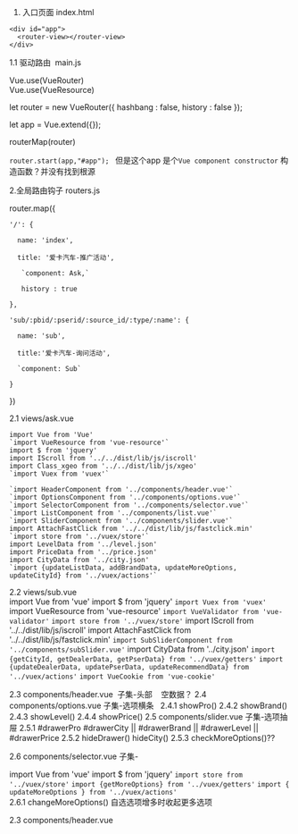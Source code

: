1. 入口页面   index.html

```
<div id="app">
  <router-view></router-view>
</div>

```  

1.1 驱动路由  main.js  
  
  Vue.use(VueRouter)  
  Vue.use(VueResource)

  let router = new VueRouter({
    hashbang : false,
    history : false
  });

  let app = Vue.extend({});

  routerMap(router)  
    
    
`router.start(app,"#app"); ` 但是这个app 是个`Vue component constructor` 构造函数？并没有找到根源    



2.全局路由钩子  routers.js  

  router.map({ 

    '/': {
    
      name: 'index',
      
      title: '爱卡汽车-推广活动',
      
       `component: Ask,`
       
       history : true
       
    },

    'sub/:pbid/:pserid/:source_id/:type/:name': {
    
      name: 'sub',
      
      title:'爱卡汽车-询问活动',
      
      `component: Sub`
      
    }

  })  
  
        
  
  
2.1 views/ask.vue  

    import Vue from 'Vue'
    `import VueResource from 'vue-resource'`
    import $ from 'jquery'
    import IScroll from '../../dist/lib/js/iscroll'
    import Class_xgeo from '../../dist/lib/js/xgeo'
    `import Vuex from 'vuex'`  

    `import HeaderComponent from '../components/header.vue'`
    `import OptionsComponent from '../components/options.vue'`
    `import SelectorComponent from '../components/selector.vue'`
    `import ListComponent from '../components/list.vue'`
    `import SliderComponent from '../components/slider.vue'`
    import AttachFastClick from '../../dist/lib/js/fastclick.min'
    `import store from '../vuex/store'`
    import LevelData from '../level.json'
    import PriceData from '../price.json'
    import CityData from '../city.json'
    `import {updateListData, addBrandData, updateMoreOptions, updateCityId} from '../vuex/actions'`    
  
2.2 views/sub.vue  
  import Vue from 'vue'
  import $ from 'jquery'
  `import Vuex from 'vuex'`
  import VueResource from 'vue-resource'
  `import VueValidator from 'vue-validator'`
  `import store from '../vuex/store'`
  import IScroll from '../../dist/lib/js/iscroll'
  import AttachFastClick from '../../dist/lib/js/fastclick.min'
  `import SubSliderComponent from '../components/subSlider.vue'`
  import CityData from '../city.json'
  `import {getCityId, getDealerData, getPserData} from '../vuex/getters'`
  `import {updateDealerData, updatePserData, updateRecommendData} from '../vuex/actions'`
  `import VueCookie from 'vue-cookie'`  
  
2.3 components/header.vue  子集-头部
    空数据？
2.4 components/options.vue 子集-选项横条
    2.4.1 showPro()
    2.4.2 showBrand()
    2.4.3 showLevel()
    2.4.4 showPrice()
2.5 components/slider.vue 子集-选项抽屉
    2.5.1 #drawerPro #drawerCity || #drawerBrand || #drawerLevel || #drawerPrice
    2.5.2 hideDrawer() hideCity()
    2.5.3 checkMoreOptions()??    
    
    
2.6 components/selector.vue 子集-  

  import Vue from 'vue'
  import $ from 'jquery'
  `import store from '../vuex/store'`
  `import {getMoreOptions} from '../vuex/getters'`
  `import { updateMoreOptions } from '../vuex/actions'`  
  2.6.1 changeMoreOptions() 自选选项增多时收起更多选项

2.3 components/header.vue
